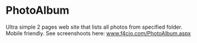 # PhotoAlbum
Ultra simple 2 pages web site that lists all photos from specified folder. Mobile friendly. 
See screenshoots here: www.f4cio.com/PhotoAlbum.aspx
